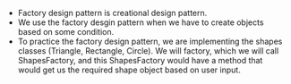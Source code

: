 - Factory design pattern is creational design pattern.
- We use the factory desgin pattern when we have to create objects based on some condition.
- To practice the factory design pattern, we are implementing the shapes classes (Triangle, Rectangle, Circle). We will factory, which we will call ShapesFactory, and this ShapesFactory would have a method that would get us the required shape object based on user input.
